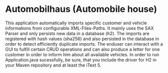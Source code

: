 # Automobilhaus (Automobile house)
This application automatically imports specific customer and vehicle informations from configurable XML-Files-Paths. It mainly uses the SAX Parser and only persists new data in a database (h2). The imports are registered with hash values (sha256) and also persisted in the database in order to detect efficiently duplicate imports. The enduser can interact with a GUI to fulfill certain CRUD operations and can also produce a letter for one customer in order to inform him about all available vehicles. In order to run Application.java sucessfully, be sure, that you include the driver for H2 in your Maven repository and at least the iText 5.
